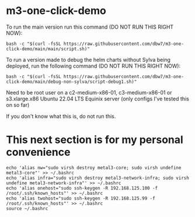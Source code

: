 # m3-one-click-demo

To run the main version run this command (DO NOT RUN THIS RIGHT NOW):<br>
```
bash -c "$(curl -fsSL https://raw.githubusercontent.com/dbw7/m3-one-click-demo/main/main/script.sh)"
```

To run a version made to debug the helm charts without Sylva being deployed, run the following command (DO NOT RUN THIS RIGHT NOW):<br>
```
bash -c "$(curl -fsSL https://raw.githubusercontent.com/dbw7/m3-one-click-demo/main/debug-non-sylva/script-debug1.sh)"
```

Need to be root user on a c2-medium-x86-01, c3-medium-x86-01 or s3.xlarge.x86 Ubuntu 22.04 LTS Equinix server (only configs I've tested this on so far)

If you don't know what this is, do not run this.


# This next section is for my personal convenience<br>

```
echo 'alias nw="sudo virsh destroy metal3-core; sudo virsh undefine metal3-core"' >> ~/.bashrc
echo 'alias infra="sudo virsh destroy metal3-network-infra; sudo virsh undefine metal3-network-infra"' >> ~/.bashrc
echo 'alias onehost="sudo ssh-keygen -R 192.168.125.100 -f /root/.ssh/known_hosts"' >> ~/.bashrc
echo 'alias twohost="sudo ssh-keygen -R 192.168.125.99 -f /root/.ssh/known_hosts"' >> ~/.bashrc
source ~/.bashrc
```
